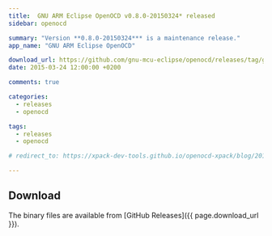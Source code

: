 ```yaml
---
title:  GNU ARM Eclipse OpenOCD v0.8.0-20150324* released
sidebar: openocd

summary: "Version **0.8.0-20150324*** is a maintenance release."
app_name: "GNU ARM Eclipse OpenOCD"

download_url: https://github.com/gnu-mcu-eclipse/openocd/releases/tag/gae-0.8.0-20150324/
date: 2015-03-24 12:00:00 +0200

comments: true

categories:
  - releases
  - openocd

tags:
  - releases
  - openocd

# redirect_to: https://xpack-dev-tools.github.io/openocd-xpack/blog/2015/03/24/openocd-v0.8.0-20150324-released

---
```


## Download

The binary files are available from [GitHub Releases]({{ page.download_url }}).
